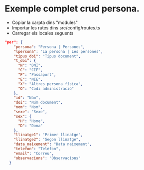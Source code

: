 # Exemple complet crud persona.

- Copiar la carpta dins "modules"
- Importar les rutes dins src/config/routes.ts
- Carregar els locales seguents

```json
"per": {
    "persona": "Persona | Persones",
    "lpersona": "La persona | Les persones",
    "tipus_doi": "Tipus document",
    "t_doi": {
      "N": "DNI",
      "C": "CIF",
      "P": "Passaport",
      "E": "NIE",
      "X": "Altres persona física",
      "O": "Codi administració"
    },
    "id": "Núm",
    "doi": "Núm document",
    "nom": "Nom",
    "sexe": "Sexe",
    "sex": {
      "H": "Home",
      "D": "Dona"
    },
    "llinatge1": "Primer llinatge",
    "llinatge2": "Segon llinatge",
    "data_naixement": "Data naixement",
    "telefon": "Telèfon",
    "email": "Correu",
    "observacions": "Observacions"
  }
```
